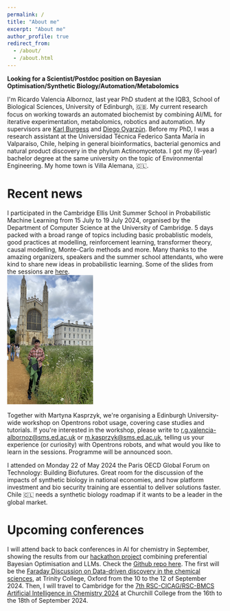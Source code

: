 ```yaml
---
permalink: /
title: "About me"
excerpt: "About me"
author_profile: true
redirect_from: 
  - /about/
  - /about.html
---
```


**Looking for a Scientist/Postdoc position on Bayesian Optimisation/Synthetic Biology/Automation/Metabolomics**

I'm Ricardo Valencia Albornoz, last year PhD student at the IQB3, School of Biological Sciences, University of Edinburgh, 🇬🇧. My current research focus on working towards an automated biochemist by combining AI/ML for iterative experimentation, metabolomics, robotics and automation. My supervisors are [Karl Burgess](https://burgess.bio.ed.ac.uk/) and [Diego Oyarzún](https://homepages.inf.ed.ac.uk/doyarzun/). Before my PhD, I was a research assistant at the Universidad Técnica Federico Santa María in Valparaíso, Chile, helping in general bioinformatics, bacterial genomics and natural product discovery in the phylum Actinomycetota. I got my (6-year) bachelor degree at the same university on the topic of Environmental Engineering. My home town is Villa Alemana, 🇨🇱. 

Recent news
======

I participated in the Cambridge Ellis Unit Summer School in Probabilistic Machine Learning from 15 July to 19 July 2024, organised by the Department of Computer Science at the University of Cambridge. 5 days packed with a broad range of topics including basic probablistic models, good practices at modelling, reinforcement learning, transformer theory, causal modelling, Monte-Carlo methods and more. Many thanks to the amazing organizers, speakers and the summer school attendants, who were kind to share new ideas in probabilistic learning. Some of the slides from the sessions are [here](https://www.ellis.eng.cam.ac.uk/summer-school/).<br><img src='/images/IMG_8499.jpg' width='200' height='300'>


Together with Martyna Kasprzyk, we're organising a Edinburgh University-wide workshop on Opentrons robot usage, covering case studies and tutorials. If you're interested in the workshop, please write to r.g.valencia-albornoz@sms.ed.ac.uk or m.kasprzyk@sms.ed.ac.uk, telling us your experience (or curiosity) with Opentrons robots, and what would you like to learn in the sessions. Programme will be announced soon.

I attended on Monday 22 of May 2024 the Paris OECD Global Forum on Technology: Building Biofutures. Great room for the discussion of the impacts of synthetic biology in national economies, and how platform investment and bio security training are essential to deliver solutions faster. Chile 🇨🇱 needs a synthetic biology roadmap if it wants to be a leader in the global market.

Upcoming conferences
======

I will attend back to back conferences in AI for chemistry in September, showing the results from our [hackathon project](https://ac-bo-hackathon.github.io/projects/project-16-bope-gpt/) combining preferential Bayesian Optimisation and LLMs. Check the [Github repo here](https://github.com/AC-BO-Hackathon/BOPE-GPT). The first will be the [Faraday Discussion on Data-driven discovery in the chemical sciences](https://www.rsc.org/events/detail/76887/data-driven-discovery-in-the-chemical-sciences-faraday-discussion), at Trinity College, Oxford from the 10 to the 12 of September 2024. Then, I will travel to Cambridge for the [7th RSC-CICAG/RSC-BMCS Artificial Intelligence in Chemistry 2024](https://www.rscbmcs.org/events/aichem7/) at Churchill College from the 16th to the 18th of September 2024.
